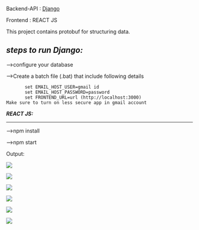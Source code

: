 Backend-API :  [Django](https://github.com/Rathnavel-Rat/backend_Rest "Project Link")

Frontend    :  REACT JS

This project contains protobuf for structuring data.

_steps to run Django:_
---
-->configure your database

-->Create a batch file (.bat) that include following details
         
           set EMAIL_HOST_USER=gmail id
           set EMAIL_HOST_PASSWORD=password
           set FRONTEND_URL=url (http://localhost:3000)
    Make sure to turn on less secure app in gmail account       

*__REACT JS:__*
___
-->npm install

-->npm start   


Output:

![](https://drive.google.com/uc?export=view&id=1DdvT9WlrFJ6ZlcpOlivcgkayOZyvCt2f )

![](https://drive.google.com/uc?export=view&id=1WNPaBpBqK90x__JettaEJxT97XYs7T4U)

![](https://drive.google.com/uc?export=view&id=1x_ua5rEIrcriepmZLutf85EnxdHN3vJ0)

![](https://drive.google.com/uc?export=view&id=1c2X-jpddZATAu_A20JLhvocfyuKYhdHf)

![](https://drive.google.com/uc?export=view&id=1Uscsveol8p7IFdY2KGr_0XUwgOZgvD_d)

![](https://drive.google.com/uc?export=view&id=1IpozMfT3DXwkrWBPn9X3LjEohlkAnlZ0)